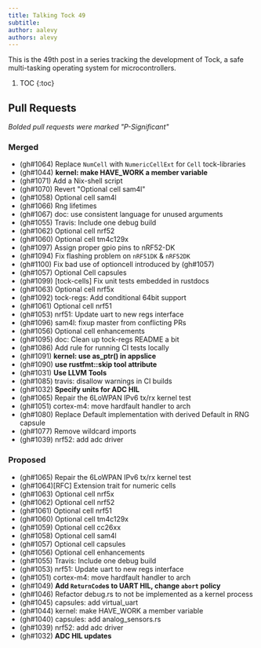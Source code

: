 ```yaml
---
title: Talking Tock 49
subtitle:
author: aalevy
authors: alevy
---
```


This is the 49th post in a series tracking the development of Tock, a safe
multi-tasking operating system for microcontrollers.

1. TOC
{:toc}

## Pull Requests

_Bolded pull requests were marked "P-Significant"_

### Merged

  * (gh#1064) Replace `NumCell` with `NumericCellExt` for `Cell` tock-libraries
  * (gh#1044) **kernel: make HAVE\_WORK a member variable**
  * (gh#1071) Add a Nix-shell script
  * (gh#1070) Revert "Optional cell sam4l"
  * (gh#1058) Optional cell sam4l
  * (gh#1066) Rng lifetimes
  * (gh#1067) doc: use consistent language for unused arguments
  * (gh#1055) Travis: Include one debug build
  * (gh#1062) Optional cell nrf52
  * (gh#1060) Optional cell tm4c129x
  * (gh#1097) Assign proper gpio pins to nRF52-DK
  * (gh#1094) Fix flashing problem on `nRF51DK` & `nRF52DK`
  * (gh#1100) Fix bad use of optioncell introduced by (gh#1057)
  * (gh#1057) Optional Cell capsules
  * (gh#1099) [tock-cells] Fix unit tests embedded in rustdocs
  * (gh#1063) Optional cell nrf5x
  * (gh#1092) tock-regs: Add conditional 64bit support
  * (gh#1061) Optional cell nrf51
  * (gh#1053) nrf51: Update uart to new regs interface
  * (gh#1096) sam4l: fixup master from conflicting PRs
  * (gh#1056) Optional cell enhancements
  * (gh#1095) doc: Clean up tock-regs README a bit
  * (gh#1086) Add rule for running CI tests locally
  * (gh#1091) **kernel: use as\_ptr() in appslice**
  * (gh#1090) **use rustfmt::skip tool attribute**
  * (gh#1031) **Use LLVM Tools**
  * (gh#1085) travis: disallow warnings in CI builds
  * (gh#1032) **Specify units for ADC HIL**
  * (gh#1065) Repair the 6LoWPAN IPv6 tx/rx kernel test
  * (gh#1051) cortex-m4: move hardfault handler to arch
  * (gh#1080) Replace Default implementation with derived Default in RNG capsule
  * (gh#1077) Remove wildcard imports
  * (gh#1039) nrf52: add adc driver


### Proposed

  * (gh#1065) Repair the 6LoWPAN IPv6 tx/rx kernel test
  * (gh#1064)[RFC] Extension trait for numeric cells
  * (gh#1063) Optional cell nrf5x
  * (gh#1062) Optional cell nrf52
  * (gh#1061) Optional cell nrf51
  * (gh#1060) Optional cell tm4c129x
  * (gh#1059) Optional cell cc26xx
  * (gh#1058) Optional cell sam4l
  * (gh#1057) Optional cell capsules
  * (gh#1056) Optional cell enhancements
  * (gh#1055) Travis: Include one debug build
  * (gh#1053) nrf51: Update uart to new regs interface
  * (gh#1051) cortex-m4: move hardfault handler to arch
  * (gh#1049) **Add `ReturnCode`s to UART HIL, change `abort` policy**
  * (gh#1046) Refactor debug.rs to not be implemented as a kernel process
  * (gh#1045) capsules: add virtual_uart
  * (gh#1044) kernel: make HAVE_WORK a member variable
  * (gh#1040) capsules: add analog_sensors.rs
  * (gh#1039) nrf52: add adc driver
  * (gh#1032) **ADC HIL updates**
